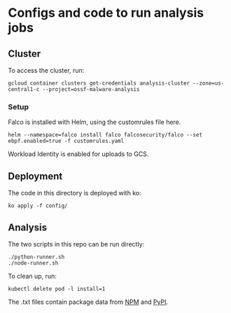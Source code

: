 # Configs and code to run analysis jobs

## Cluster

To access the cluster, run:

```shell
gcloud container clusters get-credentials analysis-cluster --zone=us-central1-c --project=ossf-malware-analysis
```

### Setup

Falco is installed with Helm, using the customrules file here.

```shell
helm --namespace=falco install falco falcosecurity/falco --set ebpf.enabled=true -f customrules.yaml
```

Workload Identity is enabled for uploads to GCS.

## Deployment

The code in this directory is deployed with ko:

```
ko apply -f config/
```

## Analysis

The two scripts in this repo can be run directly:

```shell
./python-runner.sh
./node-runner.sh
```

To clean up, run:

```shell
kubectl delete pod -l install=1
```

The .txt files contain package data from [NPM](https://medium.com/r/?url=https%3A%2F%2Fwww.npmjs.com%2Fbrowse%2Fdepended) and [PyPI](https://medium.com/r/?url=https%3A%2F%2Fhugovk.github.io%2Ftop-pypi-packages%2Ftop-pypi-packages-30-days.json).

